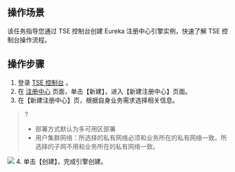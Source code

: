 
 ## 操作场景

该任务指导您通过 TSE 控制台创建 Eureka 注册中心引擎实例，快速了解 TSE 控制台操作流程。


## 操作步骤

1. 登录 [TSE 控制台](https://console.cloud.tencent.com/tse) 。
2. 在 [注册中心](https://console.cloud.tencent.com/tse/registry) 页面，单击【新建】，进入【新建注册中心】页面。
3. 在【新建注册中心】页，根据自身业务需求选择相关信息。
> ?
> - 部署方式默认为多可用区部署
> - 用户集群网络：所选择的私有网络必须和业务所在的私有网络一致。所选择的子网不用和业务所在的私有网络一致。
>
 ![](https://main.qcloudimg.com/raw/bfc2a782e4be3fa49f47ccd7099277ef.png)
4. 单击【创建】，完成引擎创建。
 
